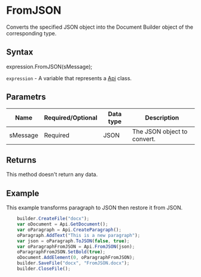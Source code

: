# FromJSON

Converts the specified JSON object into the Document Builder object of the corresponding type.

## Syntax

expression.FromJSON(sMessage);

`expression` - A variable that represents a [Api](../Api.md) class.

## Parametrs

| **Name** | **Required/Optional** | **Data type** | **Description** |
| ------------- | ------------- | ------------- | ------------- |
| sMessage | Required | JSON | The JSON object to convert. |

## Returns

This method doesn't return any data.

## Example

This example transforms paragraph to JSON then restore it from JSON.

```javascript
	builder.CreateFile("docx");
	var oDocument = Api.GetDocument();
	var oParagraph = Api.CreateParagraph();
	oParagraph.AddText("This is a new paragraph");
	var json = oParagraph.ToJSON(false, true);
	var oParagraphFromJSON = Api.FromJSON(json);
	oParagraphFromJSON.SetBold(true);
	oDocument.AddElement(0, oParagraphFromJSON);
	builder.SaveFile("docx", "FromJSON.docx");
	builder.CloseFile();
```